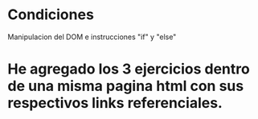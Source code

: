 # Condiciones
Manipulacion del DOM e instrucciones "if" y "else"
# He agregado los 3 ejercicios dentro de una misma pagina html con sus respectivos links referenciales.
